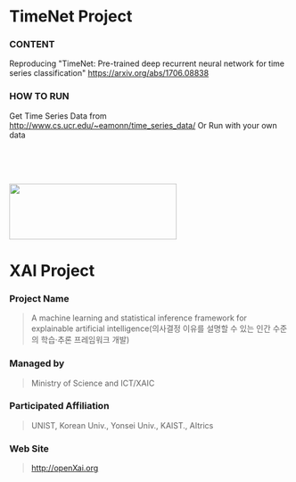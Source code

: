# TimeNet Project

### **CONTENT**
Reproducing "TimeNet: Pre-trained deep recurrent neural network for time series classification"
 <https://arxiv.org/abs/1706.08838>

### **HOW TO RUN** 
Get Time Series Data from <http://www.cs.ucr.edu/~eamonn/time_series_data/>   Or Run with your own data

<br><br><br>

<img src="http://xai.unist.ac.kr/static/img/logos/XAIC_logo.png" width="300" height="100">

# XAI Project 

### **Project Name** 
> A machine learning and statistical inference framework for explainable artificial intelligence(의사결정 이유를 설명할 수 있는 인간 수준의 학습·추론 프레임워크 개발)
### **Managed by** 
> Ministry of Science and ICT/XAIC
### **Participated Affiliation** 
> UNIST, Korean Univ., Yonsei Univ., KAIST., AItrics
### **Web Site** 
> <http://openXai.org>
